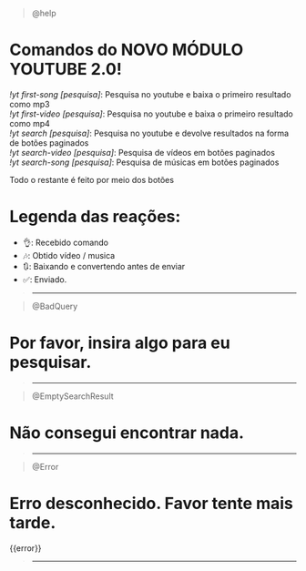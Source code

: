 > @help

# Comandos do NOVO MÓDULO YOUTUBE 2.0!

_*!yt first-song [pesquisa]*_: Pesquisa no youtube e baixa o primeiro resultado como mp3
<br>
_*!yt first-video [pesquisa]*_: Pesquisa no youtube e baixa o primeiro resultado como mp4
<br>
_*!yt search [pesquisa]*_: Pesquisa no youtube e devolve resultados na forma de botões paginados
<br>
_*!yt search-video [pesquisa]*_: Pesquisa de vídeos em botões paginados
<br>
_*!yt search-song [pesquisa]*_: Pesquisa de músicas em botões paginados
<br>

Todo o restante é feito por meio dos botões
<br>

# Legenda das reações:

- 👌: Recebido comando
- 🎶: Obtido vídeo / musica
- 🔃: Baixando e convertendo antes de enviar
- ✅: Enviado.

> ---

> @BadQuery

# Por favor, insira algo para eu pesquisar.

> ---

> @EmptySearchResult

# Não consegui encontrar nada.

> ---

> @Error

# Erro desconhecido. Favor tente mais tarde.

{{error}}

> ---
